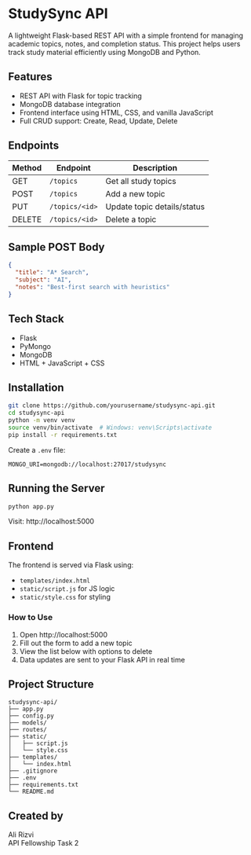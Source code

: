 
# StudySync API

A lightweight Flask-based REST API with a simple frontend for managing academic topics, notes, and completion status. This project helps users track study material efficiently using MongoDB and Python.

## Features

- REST API with Flask for topic tracking
- MongoDB database integration
- Frontend interface using HTML, CSS, and vanilla JavaScript
- Full CRUD support: Create, Read, Update, Delete

## Endpoints

| Method | Endpoint            | Description                     |
|--------|---------------------|---------------------------------|
| GET    | `/topics`           | Get all study topics            |
| POST   | `/topics`           | Add a new topic                 |
| PUT    | `/topics/<id>`      | Update topic details/status     |
| DELETE | `/topics/<id>`      | Delete a topic                  |

## Sample POST Body

```json
{
  "title": "A* Search",
  "subject": "AI",
  "notes": "Best-first search with heuristics"
}
```

## Tech Stack

- Flask
- PyMongo
- MongoDB
- HTML + JavaScript + CSS

## Installation

```bash
git clone https://github.com/yourusername/studysync-api.git
cd studysync-api
python -m venv venv
source venv/bin/activate  # Windows: venv\Scripts\activate
pip install -r requirements.txt
```

Create a `.env` file:
```env
MONGO_URI=mongodb://localhost:27017/studysync
```

## Running the Server

```bash
python app.py
```

Visit: http://localhost:5000

## Frontend

The frontend is served via Flask using:

- `templates/index.html`
- `static/script.js` for JS logic
- `static/style.css` for styling

### How to Use

1. Open http://localhost:5000
2. Fill out the form to add a new topic
3. View the list below with options to delete
4. Data updates are sent to your Flask API in real time

## Project Structure

```
studysync-api/
├── app.py
├── config.py
├── models/
├── routes/
├── static/
│   ├── script.js
│   └── style.css
├── templates/
│   └── index.html
├── .gitignore
├── .env
├── requirements.txt
└── README.md
```

## Created by
Ali Rizvi  
API Fellowship Task 2  